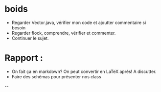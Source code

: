 
# boids

* Regarder Vector.java, vérifier mon code et ajoutter commentaire si besoin
* Regarder flock, comprendre, vérifier et commenter.
* Continuer le sujet.

# Rapport :
* On fait ça en markdown? On peut convertir en LaTeX après! A discutter.
* Faire des schémas pour présenter nos class


-- 

